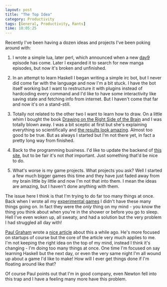 ```yaml
---
layout: post
title: "The Top Idea"
category: Productivity
tags: [General, Productivity, Rants]
time: 10:05:25
---
```

Recently I've been having a dozen ideas and projects I've been poking around with:

1. I wrote a simple lua, later perl, which announced when a new [day9](http://day9tv.blip.tv/) episode has come. Later I expanded it to search for new manga episodes, but now it's broken and unfinished.

2. In an attempt to learn Haskell I began writing a simple irc bot, but I never did come far with the language and now I'm a bit stuck. I have the bot itself working but I want to restructure it with plugins instead of hardcoding every command and I'd like to have some interactivity like saving state and fetching info from internet. But I haven't come that far and now it's on a stand-still.

3. Totally not related to the other two I want to learn how to draw. On a little whim I bought the book [Drawing on the Right Side of the Brain](http://www.drawright.com/) and I was totally blown away. I was a bit sceptic at first but she's explaining everything so scientifically and [the results look amazing](http://drawright.com/gallery.htm). Almost too good to be true. But as always I started but I'm not there yet, in fact a pretty long way from finished.

4. Back to the programming business. I'd like to update the backend of [this site](https://github.com/treeman/Made-of-Tree-site), but to be fair it's not *that* important. Just something that'd be nice to do.

5. What's worse is my game projects. What projects you ask? Well I started a few much bigger games this time and they have just faded away from my brain little by little and now I'm not that into them. I mean the ideas are amazing, but I haven't done anything with them.

The issue here I think is that I'm trying to do far too many things at once. Back when I wrote all my [experimental games](/blog/the_experimental_games) I didn't have these many things going on. In fact they were the *only* thing on my mind - you know the thing you think about when you're in the shower or before you go to sleep. Hell I've even woken up, all sweaty, and had a solution but the very problem I had struggled all day with!

[Paul Graham](http://paulgraham.com/) wrote a [nice article](http://www.paulgraham.com/top.html) about this a while ago. He's more focused on startups of course but the core of the article very much applies to me. I'm not keeping the right idea on the top of my mind, instead I think it's changing - I'm doing too many things at once. One time I'm focused on say learning Haskell but the next day, or even the very same night I'm all wound up about a game I'd like to make! How will I ever get things done if I'm floating around like that?

Of course Paul points out that I'm in good company, even Newton fell into this trap and I have a feeling many more have this problem.

